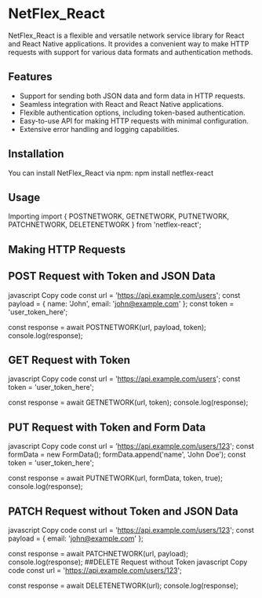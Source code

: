 # NetFlex_React

NetFlex_React is a flexible and versatile network service library for React and React Native applications. It provides a convenient way to make HTTP requests with support for various data formats and authentication methods.

## Features

- Support for sending both JSON data and form data in HTTP requests.
- Seamless integration with React and React Native applications.
- Flexible authentication options, including token-based authentication.
- Easy-to-use API for making HTTP requests with minimal configuration.
- Extensive error handling and logging capabilities.


## Installation

You can install NetFlex_React via npm:
npm install netflex-react


## Usage
Importing
import { POSTNETWORK, GETNETWORK, PUTNETWORK, PATCHNETWORK, DELETENETWORK } from 'netflex-react';

## Making HTTP Requests

## POST Request with Token and JSON Data
javascript
Copy code
const url = 'https://api.example.com/users';
const payload = { name: 'John', email: 'john@example.com' };
const token = 'user_token_here';

const response = await POSTNETWORK(url, payload, token);
console.log(response);

## GET Request with Token
javascript
Copy code
const url = 'https://api.example.com/users';
const token = 'user_token_here';

const response = await GETNETWORK(url, token);
console.log(response);

## PUT Request with Token and Form Data
javascript
Copy code
const url = 'https://api.example.com/users/123';
const formData = new FormData();
formData.append('name', 'John Doe');
const token = 'user_token_here';

const response = await PUTNETWORK(url, formData, token, true);
console.log(response);

## PATCH Request without Token and JSON Data
javascript
Copy code
const url = 'https://api.example.com/users/123';
const payload = { email: 'john@example.com' };

const response = await PATCHNETWORK(url, payload);
console.log(response);
##DELETE Request without Token
javascript
Copy code
const url = 'https://api.example.com/users/123';

const response = await DELETENETWORK(url);
console.log(response);

